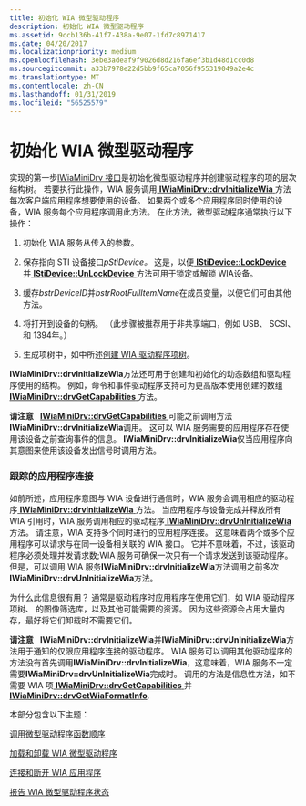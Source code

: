 ```yaml
---
title: 初始化 WIA 微型驱动程序
description: 初始化 WIA 微型驱动程序
ms.assetid: 9ccb136b-41f7-438a-9e07-1fd7c8971417
ms.date: 04/20/2017
ms.localizationpriority: medium
ms.openlocfilehash: 3ebe3adeaf9f9026d8d216fa6ef3b1d48d1cc0d8
ms.sourcegitcommit: a33b7978e22d5bb9f65ca7056f955319049a2e4c
ms.translationtype: MT
ms.contentlocale: zh-CN
ms.lasthandoff: 01/31/2019
ms.locfileid: "56525579"
---
```

# <a name="initializing-the-wia-minidriver"></a>初始化 WIA 微型驱动程序





实现的第一步[IWiaMiniDrv 接口](https://msdn.microsoft.com/library/windows/hardware/ff545027)是初始化微型驱动程序并创建驱动程序的项的层次结构树。 若要执行此操作，WIA 服务调用[ **IWiaMiniDrv::drvInitializeWia** ](https://msdn.microsoft.com/library/windows/hardware/ff544986)方法每次客户端应用程序想要使用的设备。 如果两个或多个应用程序同时使用的设备，WIA 服务每个应用程序调用此方法。 在此方法，微型驱动程序通常执行以下操作：

1.  初始化 WIA 服务从传入的参数。

2.  保存指向 STI 设备接口*pStiDevice。* 这是，以便[ **IStiDevice::LockDevice** ](https://msdn.microsoft.com/library/windows/hardware/ff543756)并[ **IStiDevice::UnLockDevice** ](https://msdn.microsoft.com/library/windows/hardware/ff543770)方法可用于锁定或解锁 WIA设备。

3.  缓存*bstrDeviceID*并*bstrRootFullItemName*在成员变量，以便它们可由其他方法。

4.  将打开到设备的句柄。 （此步骤被推荐用于非共享端口，例如 USB、 SCSI、 和 1394年。）

5.  生成项树中，如中所述[创建 WIA 驱动程序项树](creating-the-wia-driver-item-tree.md)。

**IWiaMiniDrv::drvInitializeWia**方法还可用于创建和初始化的动态数组和驱动程序使用的结构。 例如，命令和事件驱动程序支持可为更高版本使用创建的数组[ **IWiaMiniDrv::drvGetCapabilities** ](https://msdn.microsoft.com/library/windows/hardware/ff543977)方法。

**请注意**   [ **IWiaMiniDrv::drvGetCapabilities** ](https://msdn.microsoft.com/library/windows/hardware/ff543977)可能之前调用方法**IWiaMiniDrv::drvInitializeWia**调用。 这可以 WIA 服务需要的应用程序存在使用该设备之前查询事件的信息。 **IWiaMiniDrv::drvInitializeWia**仅当应用程序向其意图来使用该设备发出信号时调用方法。

 

### <a name="keeping-track-of-application-connections"></a>跟踪的应用程序连接

如前所述，应用程序意图与 WIA 设备进行通信时，WIA 服务会调用相应的驱动程序[ **IWiaMiniDrv::drvInitializeWia** ](https://msdn.microsoft.com/library/windows/hardware/ff544986)方法。 当应用程序与设备完成并释放所有 WIA 引用时，WIA 服务调用相应的驱动程序[ **IWiaMiniDrv::drvUnInitializeWia** ](https://msdn.microsoft.com/library/windows/hardware/ff545010)方法。 请注意，WIA 支持多个同时进行的应用程序连接。 这意味着两个或多个应用程序可以请求与在同一设备相关联的 WIA 接口。 它并不意味着，不过，该驱动程序必须处理并发请求数;WIA 服务可确保一次只有一个请求发送到该驱动程序。 但是，可以调用 WIA 服务**IWiaMiniDrv::drvInitializeWia**方法调用之前多次**IWiaMiniDrv::drvUnInitializeWia**方法。

为什么此信息很有用？ 通常是驱动程序时应用程序在使用它们，如 WIA 驱动程序项树、 的图像筛选库，以及其他可能需要的资源。 因为这些资源会占用大量内存，最好将它们卸载时不需要它们。

**请注意**   **IWiaMiniDrv::drvInitializeWia**并**IWiaMiniDrv::drvUnInitializeWia**方法用于通知的仅限应用程序连接的驱动程序。 WIA 服务可以调用其他驱动程序的方法没有首先调用**IWiaMiniDrv::drvInitializeWia**，这意味着，WIA 服务不一定需要**IWiaMiniDrv::drvUnInitializeWia**完成时。 调用的方法是信息性方法，如不需要 WIA 项[ **IWiaMiniDrv::drvGetCapabilities** ](https://msdn.microsoft.com/library/windows/hardware/ff543977)并[ **IWiaMiniDrv::drvGetWiaFormatInfo**](https://msdn.microsoft.com/library/windows/hardware/ff543986).

 

本部分包含以下主题：

[调用微型驱动程序函数顺序](calling-order-for-minidriver-functions.md)

[加载和卸载 WIA 微型驱动程序](loading-and-unloading-a-wia-minidriver.md)

[连接和断开 WIA 应用程序](connecting-and-disconnecting-a-wia-application.md)

[报告 WIA 微型驱动程序状态](reporting-wia-minidriver-status.md)

 

 




